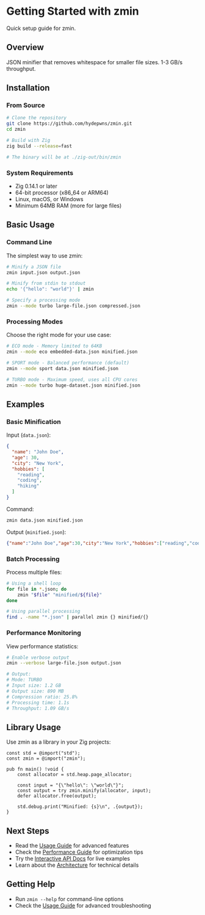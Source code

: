 # Getting Started with zmin

Quick setup guide for zmin.

## Overview

JSON minifier that removes whitespace for smaller file sizes. 1-3 GB/s throughput.

## Installation

### From Source

```bash
# Clone the repository
git clone https://github.com/hydepwns/zmin.git
cd zmin

# Build with Zig
zig build --release=fast

# The binary will be at ./zig-out/bin/zmin
```

### System Requirements

- Zig 0.14.1 or later
- 64-bit processor (x86_64 or ARM64)
- Linux, macOS, or Windows
- Minimum 64MB RAM (more for large files)

## Basic Usage

### Command Line

The simplest way to use zmin:

```bash
# Minify a JSON file
zmin input.json output.json

# Minify from stdin to stdout
echo '{"hello": "world"}' | zmin

# Specify a processing mode
zmin --mode turbo large-file.json compressed.json
```

### Processing Modes

Choose the right mode for your use case:

```bash
# ECO mode - Memory limited to 64KB
zmin --mode eco embedded-data.json minified.json

# SPORT mode - Balanced performance (default)
zmin --mode sport data.json minified.json

# TURBO mode - Maximum speed, uses all CPU cores
zmin --mode turbo huge-dataset.json minified.json
```

## Examples

### Basic Minification

Input (`data.json`):

```json
{
  "name": "John Doe",
  "age": 30,
  "city": "New York",
  "hobbies": [
    "reading",
    "coding",
    "hiking"
  ]
}
```

Command:

```bash
zmin data.json minified.json
```

Output (`minified.json`):

```json
{"name":"John Doe","age":30,"city":"New York","hobbies":["reading","coding","hiking"]}
```

### Batch Processing

Process multiple files:

```bash
# Using a shell loop
for file in *.json; do
    zmin "$file" "minified/${file}"
done

# Using parallel processing
find . -name "*.json" | parallel zmin {} minified/{}
```

### Performance Monitoring

View performance statistics:

```bash
# Enable verbose output
zmin --verbose large-file.json output.json

# Output:
# Mode: TURBO
# Input size: 1.2 GB
# Output size: 890 MB
# Compression ratio: 25.8%
# Processing time: 1.1s
# Throughput: 1.09 GB/s
```

## Library Usage

Use zmin as a library in your Zig projects:

```zig
const std = @import("std");
const zmin = @import("zmin");

pub fn main() !void {
    const allocator = std.heap.page_allocator;
    
    const input = "{\"hello\": \"world\"}";
    const output = try zmin.minify(allocator, input);
    defer allocator.free(output);
    
    std.debug.print("Minified: {s}\n", .{output});
}
```

## Next Steps

- Read the [Usage Guide](usage.md) for advanced features
- Check the [Performance Guide](performance.md) for optimization tips
- Try the [Interactive API Docs](https://hydepwns.github.io/zmin/) for live examples
- Learn about the [Architecture](performance.md#technical-implementation) for technical details

## Getting Help

- Run `zmin --help` for command-line options
- Check the [Usage Guide](usage.md) for advanced troubleshooting
